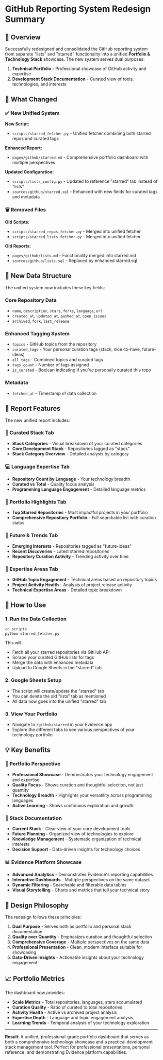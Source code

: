 # GitHub Reporting System Redesign Summary

## 🎯 Overview

Successfully redesigned and consolidated the GitHub reporting system from separate "lists" and "starred" functionality into a unified **Portfolio & Technology Stack** showcase. The new system serves dual purposes:

1. **Technical Portfolio** - Professional showcase of GitHub activity and expertise
2. **Development Stack Documentation** - Curated view of tools, technologies, and interests

## 📁 What Changed

### ✅ New Unified System

**New Script:**
- `scripts/starred_fetcher.py` - Unified fetcher combining both starred repos and curated tags

**Enhanced Report:**
- `pages/github/starred.md` - Comprehensive portfolio dashboard with multiple perspectives

**Updated Configuration:**
- `scripts/lists_config.py` - Updated to reference "starred" tab instead of "lists"
- `sources/github/starred.sql` - Enhanced with new fields for curated tags and metadata

### 🗑️ Removed Files

**Old Scripts:**
- `scripts/starred_repos_fetcher.py` - Merged into unified fetcher
- `scripts/starred_lists_fetcher.py` - Merged into unified fetcher

**Old Reports:**
- `pages/github/lists.md` - Functionality merged into starred.md
- `sources/github/lists.sql` - Replaced by enhanced starred.sql

## 🔧 New Data Structure

The unified system now includes these key fields:

### Core Repository Data
- `name`, `description`, `stars`, `forks`, `language`, `url`
- `created_at`, `updated_at`, `pushed_at`, `open_issues`
- `archived`, `fork`, `last_release`

### Enhanced Tagging System
- `topics` - GitHub topics from the repository
- `curated_tags` - Your personal curation tags (stack, nice-to-have, future-ideas)
- `all_tags` - Combined topics and curated tags
- `tags_count` - Number of tags assigned
- `is_curated` - Boolean indicating if you've personally curated this repo

### Metadata
- `fetched_at` - Timestamp of data collection

## 🎨 Report Features

The new unified report includes:

### 🎯 Curated Stack Tab
- **Stack Categories** - Visual breakdown of your curated categories
- **Core Development Stack** - Repositories tagged as "stack"
- **Stack Category Overview** - Detailed analysis by category

### 💻 Language Expertise Tab
- **Repository Count by Language** - Your technology breadth
- **Curated vs Total** - Quality focus analysis
- **Programming Language Engagement** - Detailed language metrics

### 🌟 Portfolio Highlights Tab
- **Top Starred Repositories** - Most impactful projects in your portfolio
- **Comprehensive Repository Portfolio** - Full searchable list with curation status

### 🔮 Future & Trends Tab
- **Emerging Interests** - Repositories tagged as "future-ideas"
- **Recent Discoveries** - Latest starred repositories
- **Repository Curation Activity** - Trending activity over time

### 🎯 Expertise Areas Tab
- **GitHub Topic Engagement** - Technical areas based on repository topics
- **Project Activity Health** - Analysis of project release activity
- **Technical Expertise Areas** - Detailed topic breakdown

## 🚀 How to Use

### 1. Run the Data Collection
```bash
cd scripts
python starred_fetcher.py
```

This will:
- Fetch all your starred repositories via GitHub API
- Scrape your curated GitHub lists for tags
- Merge the data with enhanced metadata
- Upload to Google Sheets in the "starred" tab

### 2. Google Sheets Setup
- The script will create/update the "starred" tab
- You can delete the old "lists" tab as mentioned
- All data now goes into the unified "starred" tab

### 3. View Your Portfolio
- Navigate to `/github/starred` in your Evidence app
- Explore the different tabs to see various perspectives of your technology portfolio

## 💡 Key Benefits

### 🎯 Portfolio Perspective
- **Professional Showcase** - Demonstrates your technology engagement and expertise
- **Quality Focus** - Shows curation and thoughtful selection, not just quantity
- **Technology Breadth** - Highlights your versatility across programming languages
- **Active Learning** - Shows continuous exploration and growth

### 🔧 Stack Documentation
- **Current Stack** - Clear view of your core development tools
- **Future Planning** - Organized view of technologies to explore
- **Knowledge Management** - Systematic organization of technical interests
- **Decision Support** - Data-driven insights for technology choices

### 📊 Evidence Platform Showcase
- **Advanced Analytics** - Demonstrates Evidence's reporting capabilities
- **Interactive Dashboards** - Multiple perspectives on the same dataset
- **Dynamic Filtering** - Searchable and filterable data tables
- **Visual Storytelling** - Charts and metrics that tell your technical story

## 🎨 Design Philosophy

The redesign follows these principles:

1. **Dual Purpose** - Serves both as portfolio and personal stack documentation
2. **Quality over Quantity** - Emphasizes curation and thoughtful selection
3. **Comprehensive Coverage** - Multiple perspectives on the same data
4. **Professional Presentation** - Clean, modern interface suitable for showcasing
5. **Data-Driven Insights** - Actionable insights about your technology engagement

## 📈 Portfolio Metrics

The dashboard now provides:

- **Scale Metrics** - Total repositories, languages, stars accumulated
- **Curation Quality** - Ratio of curated to total repositories
- **Activity Health** - Active vs archived project analysis
- **Expertise Depth** - Language and topic engagement analysis
- **Learning Trends** - Temporal analysis of your technology exploration

---

**Result**: A unified, professional-grade portfolio dashboard that serves as both a comprehensive technology showcase and a practical development stack management tool. Perfect for professional presentations, personal reference, and demonstrating Evidence platform capabilities.